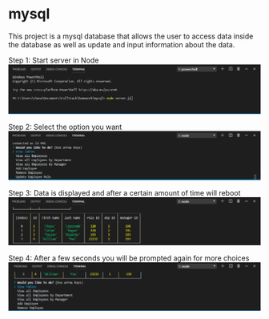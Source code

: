 # mysql
This project is a mysql database that allows the user to access data inside the database as well as update and input information about the data.

Step 1: Start server in Node
![See html file for result](Capture.PNG)

Step 2: Select the option you want
![See html file for result](Capture1.PNG)

Step 3: Data is displayed and after a certain amount of time will reboot
![See html file for result](Capture2.PNG)

Step 4: After a few seconds you will be prompted again for more choices
![See html file for result](Capture3.PNG)

